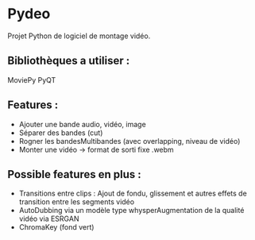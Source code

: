 # Pydeo
Projet Python de logiciel de montage vidéo.

## Bibliothèques a utiliser :
MoviePy
PyQT

## Features : 

- Ajouter une bande audio, vidéo, image
- Séparer des bandes (cut)
- Rogner les bandesMultibandes (avec overlapping, niveau de vidéo)
- Monter une vidéo -> format de sorti fixe .webm

## Possible features en plus : 
- Transitions entre clips : Ajout de fondu, glissement et autres effets de transition entre les segments vidéo
- AutoDubbing via un modèle type whysperAugmentation de la qualité vidéo via ESRGAN
- ChromaKey (fond vert)
